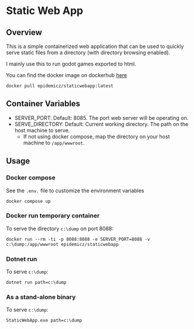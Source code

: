 # Static Web App

## Overview
This is a simple containerized web application that can be used to quickly serve static files from a directory (with directory browsing enabled).

I mainly use this to run godot games exported to html.

You can find the docker image on dockerhub [here](https://hub.docker.com/repository/docker/epidemicz/staticwebapp/general)

```
docker pull epidemicz/staticwebapp:latest
```

## Container Variables
 - SERVER_PORT: Default: 8085. The port web server will be operating on.
 - SERVE_DIRECTORY: Default: Current working directory. The path on the host machine to serve. 
   - If not using docker compose, map the directory on your host machine to `/app/wwwroot`.

## Usage

### Docker compose
See the `.env.` file to customize the environment variables

```
docker compose up
```

### Docker run temporary container
To serve the directory `c:\dump` on port 8088:
```
docker run --rm -ti -p 8088:8088 -e SERVER_PORT=8088 -v c:\dump:/app/wwwroot epidemicz/staticwebapp
```

### Dotnet run
To serve `c:\dump`:
```
dotnet run path=c:\dump
```

### As a stand-alone binary
To serve `c:\dump`:
```
StaticWebApp.exe path=c:\dump
```
